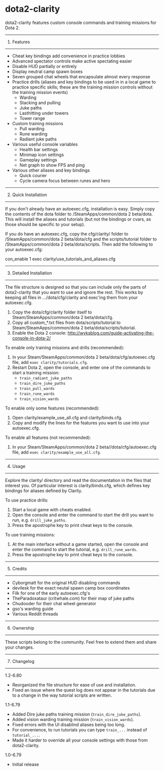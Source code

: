 dota2-clarity
=============

dota2-clarity features custom console commands and training missions for Dota 2.

---
1. Features
-----------

* Cheat key bindings add convenience in practice lobbies
* Advanced spectator controls make active spectating easier
* Disable HUD partially or entirely
* Display neutral camp spawn boxes
* Seven grouped chat wheels that encapsulate almost every response
* Practice drills (aliases and key bindings to be used in in a local game to
  practice specific skills; these are the training mission controls without
  the training mission events)
  - Warding
  - Stacking and pulling
  - Juke paths
  - Lasthitting under towers
  - Tower range
* Custom training missions
  - Pull warding
  - Rune warding
  - Radiant juke paths
* Various useful console variables
  - Health bar settings
  - Minimap icon settings
  - Gameplay settings
  - Net graph to show FPS and ping
* Various other aliases and key bindings
  - Quick courier
  - Cycle camera focus between runes and hero

---
2. Quick Installation
---------------------

If you don't already have an autoexec.cfg, installation is easy. Simply copy
the contents of the dota folder to <Steam>/SteamApps/common/dota 2 beta/dota.
This will install the aliases and tutorials (but not the bindings or cvars, as
those should be specific to your setup).

If you do have an autoexec.cfg, copy the cfg/clarity/ folder to
<Steam>/SteamApps/common/dota 2 beta/dota/cfg and the scripts/tutorial folder to
<Steam>/SteamApps/common/dota 2 beta/dota/scripts. Then add the following to
your autoexec.cfg:

con_enable 1
exec clarity/use_tutorials_and_aliases.cfg

---
3. Detailed Installation
------------------------

The file structure is designed so that you can include only the parts of
dota2-clarity that you want to use and ignore the rest. This works by keeping
all files in .../dota/cfg/clarity and exec'ing them from your autoexec.cfg.

1. Copy the dota/cfg/clarity folder itself to
   Steam/SteamApps/common/dota 2 beta/dota/cfg.
2. Copy all custom_*.txt files from dota/scripts/tutorial to
   Steam/SteamApps/common/dota 2 beta/dota/scripts/tutorial.
3. Enable the Dota 2 console:
   http://wyksblog.com/guide-activating-the-console-in-dota-2/

To enable only training missions and drills (recommended):

1. In your Steam/SteamApps/common/dota 2 beta/dota/cfg/autoexec.cfg file,
   add `exec clarity/tutorials.cfg`.
2. Restart Dota 2, open the console, and enter one of the commands to start
   a training mission:
   * `train_radiant_juke_paths`
   * `train_dire_juke_paths`
   * `train_pull_wards`
   * `train_rune_wards`
   * `train_vision_wards`

To enable only some features (recommended):

1. Open clarity/example_use_all.cfg and clarity/binds.cfg.
2. Copy and modify the lines for the features you want to use into your
   autoexec.cfg.

To enable all features (not recommended):

1. In your Steam/SteamApps/common/dota 2 beta//dota/cfg/autoexec.cfg file,
   add `exec clarity/example_use_all.cfg`.

---
4. Usage
--------

Explore the clarity/ directory and read the documentation in the files that
interest you. Of particular interest is clarity/binds.cfg, which defines
key bindings for aliases defined by Clarity.

To use practice drills:

1. Start a local game with cheats enabled.
2. Open the console and enter the command to start the drill you want to run,
   e.g. `drill_juke_paths`.
3. Press the apostrophe key to print cheat keys to the console.

To use training missions:

1. At the main interface without a game started, open the console and enter the
   command to start the tutorial, e.g. `drill_rune_wards`.
2. Press the apostrophe key to print cheat keys to the console.

---
5. Credits
----------

* Cyborgmatt for the original HUD disabling commands
* devilesk for the exact neutal spawn camp box coordinates
* Filk for one of the early autoexec.cfg's
* TheParadoxataur (critwhale.com) for their map of juke paths
* Chudooder for their chat wheel generator
* gso's warding guide
* Various Reddit threads    

---
6. Ownership
------------

These scripts belong to the community. Feel free to extend them and share
your changes.

---
7. Changelog
------------

1.2-6.80

* Reorganized the file structure for ease of use and installation.
* Fixed an issue where the quest log does not appear in the tutorials due
  to a change in the way tutorial scripts are written.

1.1-6.79

* Added Dire juke paths training mission (`train_dire_juke_paths`).
* Added vision warding training mission (`train_vision_wards`).
* Fixed errors with the UI disablind aliases being too long.
* For convenience, to run tutorials you can type `train_...`
  instead of `tutorial_...`.
* Made it harder to override all your console settings with those from
  dota2-clarity.

1.0-6.79

* Initial release
